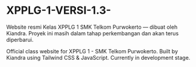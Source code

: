 # XPPLG-1-VERSI-1.3-
Website resmi Kelas XPPLG 1 SMK Telkom Purwokerto — dibuat oleh Kiandra. Proyek ini masih dalam tahap perkembangan dan akan terus diperbarui.

Official class website for XPPLG 1 - SMK Telkom Purwokerto. Built by Kiandra using Tailwind CSS & JavaScript. Currently in development stage.
